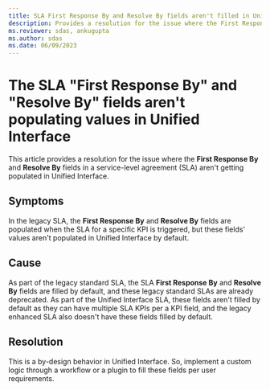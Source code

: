 ```yaml
---
title: SLA First Response By and Resolve By fields aren't filled in Unified Interface
description: Provides a resolution for the issue where the First Response By and Resolve By fields aren't populating values in the Unified Interface SLA.
ms.reviewer: sdas, ankugupta
ms.author: sdas
ms.date: 06/09/2023
---
```

# The SLA "First Response By" and "Resolve By" fields aren't populating values in Unified Interface

This article provides a resolution for the issue where the **First Response By** and **Resolve By** fields in a service-level agreement (SLA) aren't getting populated in Unified Interface.

## Symptoms

In the legacy SLA, the **First Response By** and **Resolve By** fields are populated when the SLA for a specific KPI is triggered, but these fields' values aren't populated in Unified Interface by default.

## Cause

As part of the legacy standard SLA, the SLA **First Response By** and **Resolve By** fields are filled by default, and these legacy standard SLAs are already deprecated. As part of the Unified Interface SLA, these fields aren't filled by default as they can have multiple SLA KPIs per a KPI field, and the legacy enhanced SLA also doesn't have these fields filled by default.

## Resolution

This is a by-design behavior in Unified Interface. So, implement a custom logic through a workflow or a plugin to fill these fields per user requirements.